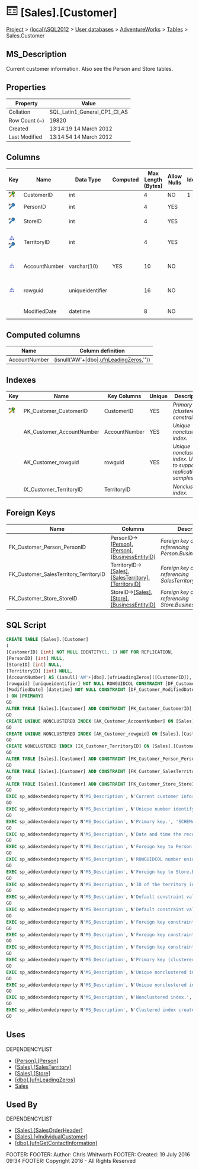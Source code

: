
# ![Tables](../../../../Images/Table32.png) [Sales].[Customer]

[Project](../../../../index.md) > [(local)\\SQL2012](../../../index.md) > [User databases](../../index.md) > [AdventureWorks](../index.md) > [Tables](Tables_.md) > Sales.Customer

## <a name="#description"></a>MS_Description
Current customer information. Also see the Person and Store tables.
## <a name="#properties"></a>Properties

| Property | Value |
|---|---|
| Collation | SQL_Latin1_General_CP1_CI_AS |
| Row Count (~) | 19820 |
| Created | 13:14:19 14 March 2012 |
| Last Modified | 13:14:54 14 March 2012 |


## <a name="#columns"></a>Columns

| Key | Name | Data Type | Computed | Max Length (Bytes) | Allow Nulls | Identity | Identity Replication | Default | Description |
|---|---|---|---|---|---|---|---|---|---|
| [![Cluster Primary Key PK_Customer_CustomerID: CustomerID](../../../../Images/pkcluster.png)](#indexes) | CustomerID | int |  | 4 | NO | 1 - 1 | NO |  | _Primary key._ |
| [![Foreign Keys FK_Customer_Person_PersonID: [Person].[Person].PersonID](../../../../Images/fk.png)](#foreignkeys) | PersonID | int |  | 4 | YES |  |  |  | _Foreign key to Person.BusinessEntityID_ |
| [![Foreign Keys FK_Customer_Store_StoreID: [Sales].[Store].StoreID](../../../../Images/fk.png)](#foreignkeys) | StoreID | int |  | 4 | YES |  |  |  | _Foreign key to Store.BusinessEntityID_ |
| [![Indexes IX_Customer_TerritoryID](../../../../Images/Index.png)](#indexes)[![Foreign Keys FK_Customer_SalesTerritory_TerritoryID: [Sales].[SalesTerritory].TerritoryID](../../../../Images/fk.png)](#foreignkeys) | TerritoryID | int |  | 4 | YES |  |  |  | _ID of the territory in which the customer is located. Foreign key to SalesTerritory.SalesTerritoryID._ |
| [![Indexes AK_Customer_AccountNumber](../../../../Images/Index.png)](#indexes) | AccountNumber | varchar(10) | YES | 10 | NO |  |  |  | _Unique number identifying the customer assigned by the accounting system._ |
| [![Indexes AK_Customer_rowguid](../../../../Images/Index.png)](#indexes) | rowguid | uniqueidentifier |  | 16 | NO |  |  | (newid()) | _ROWGUIDCOL number uniquely identifying the record. Used to support a merge replication sample._ |
|  | ModifiedDate | datetime |  | 8 | NO |  |  | (getdate()) | _Date and time the record was last updated._ |


## <a name="#computedcolumns"></a>Computed columns

| Name | Column definition |
|---|---|
| AccountNumber | (isnull('AW'+[dbo].[ufnLeadingZeros]([CustomerID]),'')) |


## <a name="#indexes"></a>Indexes

| Key | Name | Key Columns | Unique | Description |
|---|---|---|---|---|
| [![Cluster Primary Key PK_Customer_CustomerID: CustomerID](../../../../Images/pkcluster.png)](#indexes) | PK_Customer_CustomerID | CustomerID | YES | _Primary key (clustered) constraint_ |
|  | AK_Customer_AccountNumber | AccountNumber | YES | _Unique nonclustered index._ |
|  | AK_Customer_rowguid | rowguid | YES | _Unique nonclustered index. Used to support replication samples._ |
|  | IX_Customer_TerritoryID | TerritoryID |  | _Nonclustered index._ |


## <a name="#foreignkeys"></a>Foreign Keys

| Name | Columns | Description |
|---|---|---|
| FK_Customer_Person_PersonID | PersonID->[[Person].[Person].[BusinessEntityID]](Person.md) | _Foreign key constraint referencing Person.BusinessEntityID._ |
| FK_Customer_SalesTerritory_TerritoryID | TerritoryID->[[Sales].[SalesTerritory].[TerritoryID]](SalesTerritory.md) | _Foreign key constraint referencing SalesTerritory.TerritoryID._ |
| FK_Customer_Store_StoreID | StoreID->[[Sales].[Store].[BusinessEntityID]](Store.md) | _Foreign key constraint referencing Store.BusinessEntityID._ |


## <a name="#sqlscript"></a>SQL Script
```sql
CREATE TABLE [Sales].[Customer]
(
[CustomerID] [int] NOT NULL IDENTITY(1, 1) NOT FOR REPLICATION,
[PersonID] [int] NULL,
[StoreID] [int] NULL,
[TerritoryID] [int] NULL,
[AccountNumber] AS (isnull('AW'+[dbo].[ufnLeadingZeros]([CustomerID]),'')),
[rowguid] [uniqueidentifier] NOT NULL ROWGUIDCOL CONSTRAINT [DF_Customer_rowguid] DEFAULT (newid()),
[ModifiedDate] [datetime] NOT NULL CONSTRAINT [DF_Customer_ModifiedDate] DEFAULT (getdate())
) ON [PRIMARY]
GO
ALTER TABLE [Sales].[Customer] ADD CONSTRAINT [PK_Customer_CustomerID] PRIMARY KEY CLUSTERED  ([CustomerID]) ON [PRIMARY]
GO
CREATE UNIQUE NONCLUSTERED INDEX [AK_Customer_AccountNumber] ON [Sales].[Customer] ([AccountNumber]) ON [PRIMARY]
GO
CREATE UNIQUE NONCLUSTERED INDEX [AK_Customer_rowguid] ON [Sales].[Customer] ([rowguid]) ON [PRIMARY]
GO
CREATE NONCLUSTERED INDEX [IX_Customer_TerritoryID] ON [Sales].[Customer] ([TerritoryID]) ON [PRIMARY]
GO
ALTER TABLE [Sales].[Customer] ADD CONSTRAINT [FK_Customer_Person_PersonID] FOREIGN KEY ([PersonID]) REFERENCES [Person].[Person] ([BusinessEntityID])
GO
ALTER TABLE [Sales].[Customer] ADD CONSTRAINT [FK_Customer_SalesTerritory_TerritoryID] FOREIGN KEY ([TerritoryID]) REFERENCES [Sales].[SalesTerritory] ([TerritoryID])
GO
ALTER TABLE [Sales].[Customer] ADD CONSTRAINT [FK_Customer_Store_StoreID] FOREIGN KEY ([StoreID]) REFERENCES [Sales].[Store] ([BusinessEntityID])
GO
EXEC sp_addextendedproperty N'MS_Description', N'Current customer information. Also see the Person and Store tables.', 'SCHEMA', N'Sales', 'TABLE', N'Customer', NULL, NULL
GO
EXEC sp_addextendedproperty N'MS_Description', N'Unique number identifying the customer assigned by the accounting system.', 'SCHEMA', N'Sales', 'TABLE', N'Customer', 'COLUMN', N'AccountNumber'
GO
EXEC sp_addextendedproperty N'MS_Description', N'Primary key.', 'SCHEMA', N'Sales', 'TABLE', N'Customer', 'COLUMN', N'CustomerID'
GO
EXEC sp_addextendedproperty N'MS_Description', N'Date and time the record was last updated.', 'SCHEMA', N'Sales', 'TABLE', N'Customer', 'COLUMN', N'ModifiedDate'
GO
EXEC sp_addextendedproperty N'MS_Description', N'Foreign key to Person.BusinessEntityID', 'SCHEMA', N'Sales', 'TABLE', N'Customer', 'COLUMN', N'PersonID'
GO
EXEC sp_addextendedproperty N'MS_Description', N'ROWGUIDCOL number uniquely identifying the record. Used to support a merge replication sample.', 'SCHEMA', N'Sales', 'TABLE', N'Customer', 'COLUMN', N'rowguid'
GO
EXEC sp_addextendedproperty N'MS_Description', N'Foreign key to Store.BusinessEntityID', 'SCHEMA', N'Sales', 'TABLE', N'Customer', 'COLUMN', N'StoreID'
GO
EXEC sp_addextendedproperty N'MS_Description', N'ID of the territory in which the customer is located. Foreign key to SalesTerritory.SalesTerritoryID.', 'SCHEMA', N'Sales', 'TABLE', N'Customer', 'COLUMN', N'TerritoryID'
GO
EXEC sp_addextendedproperty N'MS_Description', N'Default constraint value of GETDATE()', 'SCHEMA', N'Sales', 'TABLE', N'Customer', 'CONSTRAINT', N'DF_Customer_ModifiedDate'
GO
EXEC sp_addextendedproperty N'MS_Description', N'Default constraint value of NEWID()', 'SCHEMA', N'Sales', 'TABLE', N'Customer', 'CONSTRAINT', N'DF_Customer_rowguid'
GO
EXEC sp_addextendedproperty N'MS_Description', N'Foreign key constraint referencing Person.BusinessEntityID.', 'SCHEMA', N'Sales', 'TABLE', N'Customer', 'CONSTRAINT', N'FK_Customer_Person_PersonID'
GO
EXEC sp_addextendedproperty N'MS_Description', N'Foreign key constraint referencing SalesTerritory.TerritoryID.', 'SCHEMA', N'Sales', 'TABLE', N'Customer', 'CONSTRAINT', N'FK_Customer_SalesTerritory_TerritoryID'
GO
EXEC sp_addextendedproperty N'MS_Description', N'Foreign key constraint referencing Store.BusinessEntityID.', 'SCHEMA', N'Sales', 'TABLE', N'Customer', 'CONSTRAINT', N'FK_Customer_Store_StoreID'
GO
EXEC sp_addextendedproperty N'MS_Description', N'Primary key (clustered) constraint', 'SCHEMA', N'Sales', 'TABLE', N'Customer', 'CONSTRAINT', N'PK_Customer_CustomerID'
GO
EXEC sp_addextendedproperty N'MS_Description', N'Unique nonclustered index.', 'SCHEMA', N'Sales', 'TABLE', N'Customer', 'INDEX', N'AK_Customer_AccountNumber'
GO
EXEC sp_addextendedproperty N'MS_Description', N'Unique nonclustered index. Used to support replication samples.', 'SCHEMA', N'Sales', 'TABLE', N'Customer', 'INDEX', N'AK_Customer_rowguid'
GO
EXEC sp_addextendedproperty N'MS_Description', N'Nonclustered index.', 'SCHEMA', N'Sales', 'TABLE', N'Customer', 'INDEX', N'IX_Customer_TerritoryID'
GO
EXEC sp_addextendedproperty N'MS_Description', N'Clustered index created by a primary key constraint.', 'SCHEMA', N'Sales', 'TABLE', N'Customer', 'INDEX', N'PK_Customer_CustomerID'
GO

```

## <a name="#uses"></a>Uses
DEPENDENCYLIST
* [[Person].[Person]](Person.md)
* [[Sales].[SalesTerritory]](SalesTerritory.md)
* [[Sales].[Store]](Store.md)
* [[dbo].[ufnLeadingZeros]](../Programmability/Functions/Scalar-valued_Functions/ufnLeadingZeros.md)
* [Sales](../Security/Schemas/Sales.md)


## <a name="#usedby"></a>Used By
DEPENDENCYLIST
* [[Sales].[SalesOrderHeader]](SalesOrderHeader.md)
* [[Sales].[vIndividualCustomer]](../Views/vIndividualCustomer.md)
* [[dbo].[ufnGetContactInformation]](../Programmability/Functions/Table-valued_Functions/ufnGetContactInformation.md)

FOOTER: FOOTER: Author:  Chris Whitworth
FOOTER: Created: 19 July 2016 09:34
FOOTER: Copyright 2016 - All Rights Reserved

